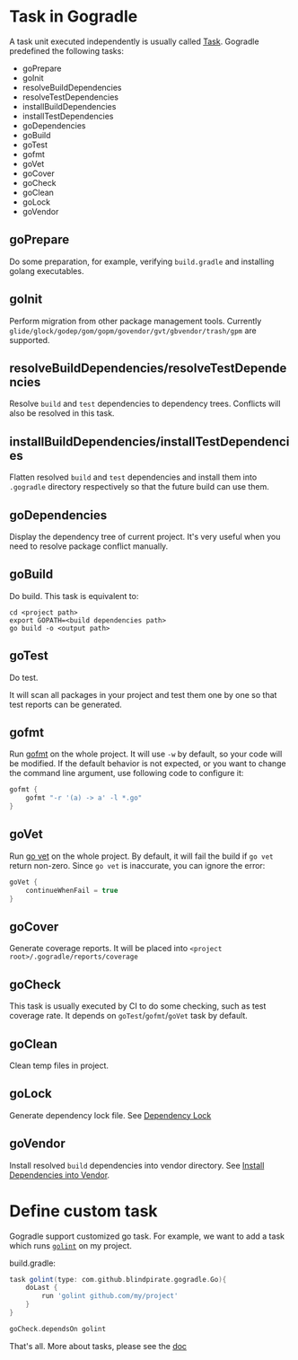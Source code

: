 # Task in Gogradle

A task unit executed independently is usually called [Task](https://docs.gradle.org/current/userguide/more_about_tasks.html). Gogradle predefined the following tasks:

- goPrepare
- goInit
- resolveBuildDependencies
- resolveTestDependencies
- installBuildDependencies
- installTestDependencies
- goDependencies
- goBuild
- goTest
- gofmt 
- goVet 
- goCover 
- goCheck
- goClean
- goLock
- goVendor

## goPrepare

Do some preparation, for example, verifying `build.gradle` and installing golang executables.

## goInit

Perform migration from other package management tools. Currently `glide/glock/godep/gom/gopm/govendor/gvt/gbvendor/trash/gpm` are supported.

## resolveBuildDependencies/resolveTestDependencies

Resolve `build` and `test` dependencies to dependency trees. Conflicts will also be resolved in this task.

## installBuildDependencies/installTestDependencies

Flatten resolved `build` and `test` dependencies and install them into `.gogradle` directory respectively so that the future build can use them.

## goDependencies

Display the dependency tree of current project. It's very useful when you need to resolve package conflict manually.

## goBuild

Do build. This task is equivalent to:

```
cd <project path>
export GOPATH=<build dependencies path>
go build -o <output path> 
```

## goTest

Do test.

It will scan all packages in your project and test them one by one so that test reports can be generated. 
 
## gofmt 

Run [gofmt](https://golang.org/cmd/gofmt/) on the whole project. It will use `-w` by default, so your code will be modified.
If the default behavior is not expected, or you want to change the command line argument, use following code to configure it:

```groovy
gofmt {
    gofmt "-r '(a) -> a' -l *.go"
}
```

## goVet 

Run [go vet](https://golang.org/cmd/vet/) on the whole project. By default, it will fail the build if `go vet` return non-zero.
Since `go vet` is inaccurate, you can ignore the error:

```groovy
goVet {
    continueWhenFail = true
}
```
## goCover 

Generate coverage reports. It will be placed into `<project root>/.gogradle/reports/coverage`

## goCheck

This task is usually executed by CI to do some checking, such as test coverage rate. It depends on `goTest`/`gofmt`/`goVet` task by default.

## goClean

Clean temp files in project.

## goLock

Generate dependency lock file. See [Dependency Lock](./getting-started.md#dependency-lock)

## goVendor

Install resolved `build` dependencies into vendor directory. See [Install Dependencies into Vendor](./dependency-management.md#install-dependencies-into-vendor). 

# Define custom task

Gogradle support customized go task. For example, we want to add a task which runs [`golint`](https://github.com/golang/lint) on my project.

build.gradle:

```groovy
task golint(type: com.github.blindpirate.gogradle.Go){
    doLast {
        run 'golint github.com/my/project'
    }
}

goCheck.dependsOn golint
```

That's all. More about tasks, please see the [doc](https://docs.gradle.org/current/userguide/more_about_tasks.html)


